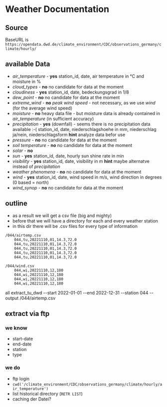 # Weather Documentation

## Source

BaseURL is `https://opendata.dwd.de/climate_environment/CDC/observations_germany/climate/hourly/`

## available Data

* *air_temperature* - **yes**
  station_id, date, air temperature in °C and moisture in %
* *cloud_types* - **no**
  no candidate for data at the moment
* *cloudiness* - **yes**
  station_id, date, bedeckungsgrad in 1/8
* *dew_point* - **no**
  no candidate for data at the moment
* *extreme_wind* - **no**
  *peak wind speed* - not necessary, as we use *wind* (for the average wind speed)
* *moisture* - **no**
  heavy data file - but moisture data is already contained in *air_temperature* (in sufficient accuracy)
* *precipitation* - **yes**
  (downfall) - seems there is no precipitation data available :-(
  station_id, date, niederschlagshoehe in mm, niederschlag ja/nein, niederschlagsform
  **hint** analyze data befor use
* *pressure* - **no**
  no candidate for data at the moment
* *soil temperature* - **no**
  no candidate for data at the moment
* *solar* - **no**
* *sun* - **yes**
  station_id, date, hourly sun shine rate in min
* *visibility* - **yes**
  station_id, date, visibility in m
  **hint** maybe alternatve instead of *precipitation*
* *weather phenomena* - **no**
  no candidate for data at the moment
* *wind* - **yes**
  station_id, date, wind speed in m/s, wind direction in degrees (0 based = north)
* *wind_synop* - **no**
  no candidate for data at the moment

##  outline

* as a result we will get a csv file (big and mighty)
* before that we will have a directory for each and every weather station
* in this dir there will be .csv files for every type of information


```
/044/airtemp.csv
    044,tu,20221110,01,14.3,72.0
    044,tu,20221110,01,14.3,72.0
    044,tu,20221110,01,14.3,72.0
    044,tu,20221110,01,14.3,72.0
    044,tu,20221110,01,14.3,72.0

/044/wind.csv
    044,wi,20221110,12,180
    044,wi,20221110,12,180    
    044,wi,20221110,12,180
    044,wi,20221110,12,180
```

all
extract_tu_dwd --start 2022-01-01 --end 2022-12-31 --station 044 --output /044/airtemp.csv


## extract via ftp

### we know

* start-date
* end-date
* station
* type

### we do

* ftp login
* `cwd('/climate_environment/CDC/observations_germany/climate/hourly/air_temperature')`
* list historical directory (`RETR LIST`)
* caching der Datei?